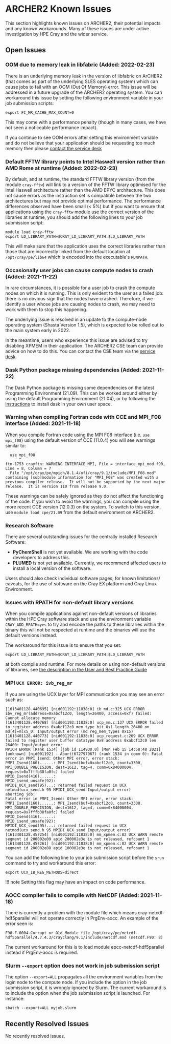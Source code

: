# ARCHER2 Known Issues

This section highlights known issues on ARCHER2, their potential
impacts and any known workarounds. Many of these issues are under
active investigation by HPE Cray and the wider service.

## Open Issues

### OOM due to memory leak in libfabric (Added: 2022-02-23)

There is an underlying memory leak in the version of libfabric on ArCHER2 (that comes as part of the underlying
SLES operating system) which can cause jobs to fail with an OOM (Out Of Memory) error. This issue will be addressed
in a future upgrade of the ARCHER2 operating system. You can workaround this issue by setting the following 
environment variable in your job submission scripts:

```
export FI_MR_CACHE_MAX_COUNT=0
```

This may come with a performance penalty (though in many cases, we have not seen a noticeable performance impact).

If you continue to see OOM errors after setting this environment variable and do not believe that your application
should be requesting too much memory then please
[contact the service desk](https://www.archer2.ac.uk/support-access/servicedesk.html)

### Default FFTW library points to Intel Haswell version rather than AMD Rome at runtime (Added: 2022-02-23)

By default, and at runtime, the standard FFTW library version (from the module `cray-fftw`) will link to a version of the
FFTW library optimised for the Intel Haswell architecture rather than the AMD EPYC architecture. This does not cause 
errors as the instruction set is compatible between the two architectures but may not provide optimal performance. The
performance differences observed have been small (&lt; 5%) but if you want to ensure that applications using the `cray-fftw`
module use the correct version of the libraries at runtime, you should add the following lines to your job submission
script:

```
module load cray-fftw
export LD_LIBRARY_PATH=$CRAY_LD_LIBRARY_PATH:$LD_LIBRARY_PATH
```

This will make sure that the application uses the correct libraries rather than those that are incorrectly linked from the
default location at `/opt/cray/pe/lib64` which is encoded into the executable's `RUNPATH`.

### Occasionally user jobs can cause compute nodes to crash (Added: 2021-11-22)

In rare circumstances, it is possible for a user job to crash the compute nodes on which it is running. This is only evident to the user as a failed job: there is no obvious sign that the nodes have crashed. Therefore, if we identify a user whose jobs are causing nodes to crash, we may need to work with them to stop this happening.

The underlying issue is resolved in an update to the compute-node operating system (Shasta Version 1.5), which is expected to be rolled out to the main system early in 2022.

In the meantime, users who experience this issue are advised to try disabling XPMEM in their application. The ARCHER2 CSE team can provide advice on how to do this. You can contact the  CSE team via the [service desk](https://www.archer2.ac.uk/support-access/servicedesk.html).


### Dask Python package missing dependencies (Added: 2021-11-22)

The Dask Python package is missing some dependencies on the latest Programming
Environment (21.09). This can be worked around either by using the default
Programming Environment (21.04), or by following the [instructions](https://docs.archer2.ac.uk/user-guide/python/#adding-your-own-packages)
to install dask in your own user space.

### Warning when compiling Fortran code with CCE and MPI_F08 interface (Added: 2021-11-18)

When you compile Fortran code using the MPI F08 interface (i.e. `use mpi_f08`) using the default version
of CCE (11.0.4) you will see warnings similar to:

```
  use mpi_f08
      ^       
ftn-1753 crayftn: WARNING INTERFACE_MPI, File = interface_mpi_mod.f90, Line = 8, Column = 7 
  File "/opt/cray/pe/mpich/8.1.4/ofi/cray/9.1/include/MPI_F08.mod" containing [sub]module information for "MPI_F08" was created with a previous compiler release.  It will not be supported by the next major release.  It is version 110 from release 9.0.
```

These warnings can be safely ignored as they do not affect the functioning of the code. If
you wish to avoid the warnings, you can compile using the more recent CCE version (12.0.3)
on the system. To switch to this version, use `module load cpe/21.09` from the default
environment on ARCHER2.

### Research Software

There are several outstanding issues for the centrally installed Research Software:

- **PyChemShell** is not yet available. We are working with the code developers to address this.
- **PLUMED** is not yet available. Currently, we recommend affected users to install a local version of the software.

Users should also check individual software pages, for known limitations/ caveats, for the use of software on the Cray EX platform and Cray Linux Environment.

### Issues with RPATH for non-default library versions

When you compile applications against non-default versions of libraries within the HPE
Cray software stack and use the environment variable `CRAY_ADD_RPATH=yes` to try and encode
the paths to these libraries within the binary this will not be respected at runtime and
the binaries will use the default versions instead.

The workaround for this issue is to ensure that you set:

```
export LD_LIBRARY_PATH=$CRAY_LD_LIBRARY_PATH:$LD_LIBRARY_PATH
```

at both compile and runtime. For more details on using non-default versions of libraries,
see [the description in the User and Best Practice Guide](../user-guide/dev-environment.md#using-non-default-versions-of-hpe-cray-libraries-on-archer2)

### MPI `UCX ERROR: ivb_reg_mr`

If you are using the UCX layer for MPI communication you may see an error such as:

```
[1613401128.440695] [nid001192:11838:0] ib_md.c:325 UCX ERROR ibv_reg_mr(address=0xabcf12c0, length=26400, access=0xf) failed: Cannot allocate memory
[1613401128.440768] [nid001192:11838:0] ucp_mm.c:137 UCX ERROR failed to register address 0xabcf12c0 mem_type bit 0x1 length 26400 on md[4]=mlx5_0: Input/output error (md reg_mem_types 0x15)
[1613401128.440773] [nid001192:11838:0] ucp_request.c:269 UCX ERROR failed to register user buffer datatype 0x8 address 0xabcf12c0 len 26400: Input/output error
MPICH ERROR [Rank 1534] [job id 114930.0] [Mon Feb 15 14:58:48 2021] [unknown] [nid001192] - Abort(672797967) (rank 1534 in comm 0): Fatal error in PMPI_Isend: Other MPI error, error stack:
PMPI_Isend(160)......: MPI_Isend(buf=0xabcf12c0, count=3300, MPI_DOUBLE_PRECISION, dest=1612, tag=4, comm=0x84000004, request=0x7fffb38fa0fc) failed
MPID_Isend(416)......:
MPID_isend_unsafe(92):
MPIDI_UCX_send(95)...: returned failed request in UCX netmod(ucx_send.h 95 MPIDI_UCX_send Input/output error)
aborting job:
Fatal error in PMPI_Isend: Other MPI error, error stack:
PMPI_Isend(160)......: MPI_Isend(buf=0xabcf12c0, count=3300, MPI_DOUBLE_PRECISION, dest=1612, tag=4, comm=0x84000004, request=0x7fffb38fa0fc) failed
MPID_Isend(416)......:
MPID_isend_unsafe(92):
MPIDI_UCX_send(95)...: returned failed request in UCX netmod(ucx_send.h 95 MPIDI_UCX_send Input/output error)
[1613401128.457254] [nid001192:11838:0] mm_xpmem.c:82 UCX WARN remote segment id 200002e09 apid 200002e3e is not released, refcount 1
[1613401128.457261] [nid001192:11838:0] mm_xpmem.c:82 UCX WARN remote segment id 200002e08 apid 100002e3e is not released, refcount 1
```

You can add the following line to your job submission script before the `srun` command
to try and workaround this error:

```
export UCX_IB_REG_METHODS=direct
```

!!! note
    Setting this flag may have an impact on code performance.

### AOCC compiler fails to compile with NetCDF (Added: 2021-11-18)

There is currently a problem with the module file which means cray-netcdf-hdf5parallel will not operate correctly in PrgEnv-aocc. An example of the error seen is:  

```
F90-F-0004-Corrupt or Old Module file /opt/cray/pe/netcdf-hdf5parallel/4.7.4.3/crayclang/9.1/include/netcdf.mod (netcdf.F90: 8)
```

The current workaround for this is to load module epcc-netcdf-hdf5parallel instead if PrgEnv-aocc is required.

### Slurm  `--export` option does not work in job submission script

The option `--export=ALL` propagates all the environment variables from the login node to the compute node. If you include the option in the job submission script, it is wrongly ignored by Slurm. The current workaround is to include the option when the job submission script is launched. For instance:

    sbatch --export=ALL myjob.slurm

## Recently Resolved Issues

No recently resolved issues.

